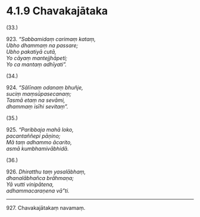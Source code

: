 # 4.1.9 Chavakajātaka

(33.)

923\. _“Sabbamidaṃ carimaṃ kataṃ,_  
_Ubho dhammaṃ na passare;_  
_Ubho pakatiyā cutā,_  
_Yo cāyaṃ mantejjhāpeti;_  
_Yo ca mantaṃ adhīyati”._  

(34.)

924\. _“Sālīnaṃ odanaṃ bhuñje,_  
_suciṃ maṃsūpasecanaṃ;_  
_Tasmā etaṃ na sevāmi,_  
_dhammaṃ isīhi sevitaṃ”._  

(35.)

925\. _“Paribbaja mahā loko,_  
_pacantaññepi pāṇino;_  
_Mā taṃ adhammo ācarito,_  
_asmā kumbhamivābhidā._  

(36.)

926\. _Dhiratthu taṃ yasalābhaṃ,_  
_dhanalābhañca brāhmaṇa;_  
_Yā vutti vinipātena,_  
_adhammacaraṇena vā”ti._  

---

927\. Chavakajātakaṃ navamaṃ.
